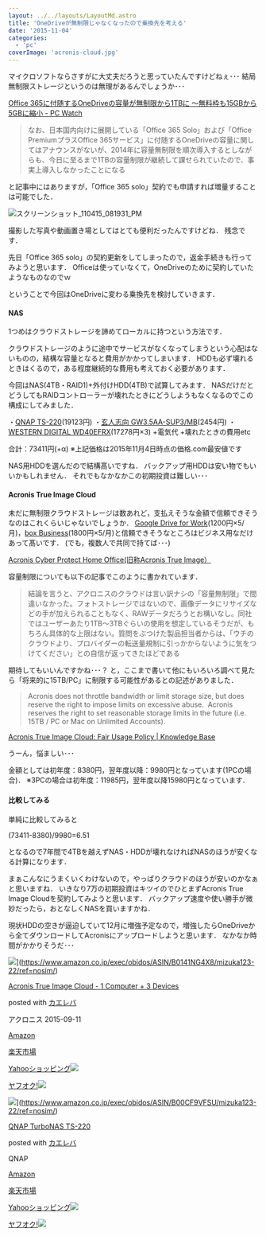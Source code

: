 ```yaml
---
layout: ../../layouts/LayoutMd.astro
title: 'OneDriveが無制限じゃなくなったので乗換先を考える'
date: '2015-11-04'
categories:
  - 'pc'
coverImage: 'acronis-cloud.jpg'
---
```


マイクロソフトならさすがに大丈夫だろうと思っていたんですけどねぇ･･･ 結局無制限ストレージというのは無理があるんでしょうか･･･

[Office 365に付随するOneDriveの容量が無制限から1TBに ～無料枠も15GBから5GBに縮小 \- PC Watch](https://pc.watch.impress.co.jp/docs/news/728819.html)

> なお、日本国内向けに展開している「Office 365 Solo」および「Office PremiumプラスOffice 365サービス」に付随するOneDriveの容量に関してはアナウンスがないが、2014年に容量無制限を順次導入するとしながらも、今日に至るまで1TBの容量制限が継続して課せられていたので、事実上導入しなかったことになる

と記事中にはありますが，「Office 365 solo」契約でも申請すれば増量することは可能でした．





![スクリーンショット_110415_081931_PM](/archive/images/110415_081931_PM.jpg 'スクリーンショット_110415_081931_PM')

撮影した写真や動画置き場としてはとても便利だったんですけどね． 残念です．

先日「Office 365 solo」の契約更新をしてしまったので，返金手続きも行ってみようと思います． Officeは使っていなくて，OneDriveのために契約していたようなものなのでｗ

ということで今回はOneDriveに変わる乗換先を検討していきます．

#### NAS

1つめはクラウドストレージを諦めてローカルに持つという方法です．

クラウドストレージのように途中でサービスがなくなってしまうという心配はないものの，結構な容量となると費用がかかってしまいます． HDDも必ず壊れるときはくるので，ある程度継続的な費用も考えておく必要があります．

今回はNAS(4TB・RAID1)+外付けHDD(4TB)で試算してみます． NASだけだとどうしてもRAIDコントローラーが壊れたときにどうしようもなくなるのでこの構成にしてみました．

・[QNAP TS-220](https://www.qnap.com/i/jp/product/model.php?II=101)(19123円) ・[玄人志向 GW3.5AA-SUP3/MB](http://www.kuroutoshikou.com/product/case/35hdd/gw3_5aa-sup3_mb/)(2454円) ・[WESTERN DIGITAL WD40EFRX](http://www.wdc.com/jp/products/products.aspx?id=810)(17278円×3) +電気代 +壊れたときの費用etc

合計：73411円(+α) ※上記価格は2015年11月4日時点の価格.com最安値です

NAS用HDDを選んだので結構髙いですね． バックアップ用HDDは安い物でもいいかもしれません． それでもなかなかこの初期投資は難しい･･･

#### Acronis True Image Cloud

未だに無制限クラウドストレージは数あれど，支払えそうな金額で信頼できそうなのはこれくらいじゃないでしょうか． [Google Drive for Work](https://www.google.com/intx/ja/work/apps/business/driveforwork/)(1200円×5/月)，[box Business](http://www.box-ctc.com/)(1800円×5/月)と信頼できそうなところはビジネス用なだけあって髙いです． (でも，複数人で共同で持てば･･･)

[Acronis Cyber Protect Home Office\(旧称Acronis True Image）](https://www.acronis.com/ja-jp/products/true-image/)

容量制限についても以下の記事でこのように書かれています．

> 結論を言うと、アクロニスのクラウドは言い訳ナシの「容量無制限」で間違いなかった。フォトストレージではないので、画像データにリサイズなどの手が加えられることもなく、RAWデータだろうとお構いなし。同社ではユーザーあたり1TB～3TBぐらいの使用を想定しているそうだが、もちろん具体的な上限はない。質問をぶつけた製品担当者からは、「ウチのクラウドより、プロバイダーの転送量規制に引っかからないように気をつけてください」との自信が返ってきたほどである

期待してもいいんですかね･･･？ と，ここまで書いて他にもいろいろ調べて見たら「将来的に15TB/PC」に制限する可能性があるとの記述がありました．

> Acronis does not throttle bandwidth or limit storage size, but does reserve the right to impose limits on excessive abuse.  Acronis reserves the right to set reasonable storage limits in the future (i.e. 15TB / PC or Mac on Unlimited Accounts).

[Acronis True Image Cloud: Fair Usage Policy \| Knowledge Base](https://kb.acronis.com/ja/ati2016/fairusage)

うーん，悩ましい･･･

金額としては初年度：8380円，翌年度以降：9980円となっています(1PCの場合)． ※3PCの場合は初年度：11985円，翌年度以降15980円となっています．

#### 比較してみる

単純に比較してみると

(73411-8380)/9980=6.51

となるので7年間で4TBを越えずNAS・HDDが壊れなければNASのほうが安くなる計算になります．

まぁこんなにうまくいくわけないので，やっぱりクラウドのほうが安いのかなぁと思いますね． いきなり7万の初期投資はキツイのでひとまずAcronis True Image Cloudを契約してみようと思います． バックアップ速度や使い勝手が微妙だったら，おとなしくNASを買いますかね．

現状HDDの空きが逼迫していて12月に増強予定なので，増強したらOneDriveから全てダウンロードしてAcronisにアップロードしようと思います． なかなか時間がかかりそうだ･･･

![](/archive/images/51eTKdTeCmL._SL160_.jpg)](https://www.amazon.co.jp/exec/obidos/ASIN/B0141NG4X8/mizuka123-22/ref=nosim/)

[Acronis True Image Cloud - 1 Computer + 3 Devices](https://www.amazon.co.jp/exec/obidos/ASIN/B0141NG4X8/mizuka123-22/ref=nosim/)

posted with [カエレバ](http://kaereba.com)

アクロニス 2015-09-11

[Amazon](http://www.amazon.co.jp/gp/search?keywords=Acronis%20True%20Image%20Cloud%20-%201%20Computer%20%20%203%20Devices&__mk_ja_JP=%83J%83%5E%83J%83i&tag=mizuka123-22)

[楽天市場](http://hb.afl.rakuten.co.jp/hgc/032b53ee.4b34c5ee.0f4a541e.f440145e/?pc=http%3A%2F%2Fsearch.rakuten.co.jp%2Fsearch%2Fmall%2FAcronis%2520True%2520Image%2520Cloud%2520-%25201%2520Computer%2520%2520%25203%2520Devices%2F-%2Ff.1-p.1-s.1-sf.0-st.A-v.2%3Fx%3D0%26scid%3Daf_ich_link_urltxt%26m%3Dhttp%3A%2F%2Fm.rakuten.co.jp%2F)

[Yahooショッピング![](//ad.jp.ap.valuecommerce.com/servlet/gifbanner?sid=3066752&pid=881990642)](//ck.jp.ap.valuecommerce.com/servlet/referral?sid=3066752&pid=881990642&vc_url=http%3A%2F%2Fsearch.shopping.yahoo.co.jp%2Fsearch%3Fp%3DAcronis%2520True%2520Image%2520Cloud%2520-%25201%2520Computer%2520%2520%25203%2520Devices)

[ヤフオク!![](//ad.jp.ap.valuecommerce.com/servlet/gifbanner?sid=3066752&pid=881990642)](//ck.jp.ap.valuecommerce.com/servlet/referral?sid=3066752&pid=881990642&vc_url=http%3A%2F%2Fauctions.search.yahoo.co.jp%2Fsearch%3Fvo%3D%26ve%3D%26auccat%3D0%26aucminprice%3D%26aucmaxprice%3D%26aucmin_bidorbuy_price%3D%26aucmax_bidorbuy_price%3D%26loc_cd%3D0%26abatch%3D0%26istatus%3D0%26filtered%3D1%26ei%3DUTF-8%26tab_ex%3Dcommerce%26va%3DAcronis%2520True%2520Image%2520Cloud%2520-%25201%2520Computer%2520%2520%25203%2520Devices)

![](/archive/images/41PmqF5pBwL._SL160_.jpg)](https://www.amazon.co.jp/exec/obidos/ASIN/B00CF9VFSU/mizuka123-22/ref=nosim/)

[QNAP TurboNAS TS-220](https://www.amazon.co.jp/exec/obidos/ASIN/B00CF9VFSU/mizuka123-22/ref=nosim/)

posted with [カエレバ](http://kaereba.com)

QNAP

[Amazon](http://www.amazon.co.jp/gp/search?keywords=QNAP%20TurboNAS%20TS-220&__mk_ja_JP=%83J%83%5E%83J%83i&tag=mizuka123-22)

[楽天市場](http://hb.afl.rakuten.co.jp/hgc/032b53ee.4b34c5ee.0f4a541e.f440145e/?pc=http%3A%2F%2Fsearch.rakuten.co.jp%2Fsearch%2Fmall%2FQNAP%2520TurboNAS%2520TS-220%2F-%2Ff.1-p.1-s.1-sf.0-st.A-v.2%3Fx%3D0%26scid%3Daf_ich_link_urltxt%26m%3Dhttp%3A%2F%2Fm.rakuten.co.jp%2F)

[Yahooショッピング![](//ad.jp.ap.valuecommerce.com/servlet/gifbanner?sid=3066752&pid=881990642)](//ck.jp.ap.valuecommerce.com/servlet/referral?sid=3066752&pid=881990642&vc_url=http%3A%2F%2Fsearch.shopping.yahoo.co.jp%2Fsearch%3Fp%3DQNAP%2520TurboNAS%2520TS-220)

[ヤフオク!![](//ad.jp.ap.valuecommerce.com/servlet/gifbanner?sid=3066752&pid=881990642)](//ck.jp.ap.valuecommerce.com/servlet/referral?sid=3066752&pid=881990642&vc_url=http%3A%2F%2Fauctions.search.yahoo.co.jp%2Fsearch%3Fvo%3D%26ve%3D%26auccat%3D0%26aucminprice%3D%26aucmaxprice%3D%26aucmin_bidorbuy_price%3D%26aucmax_bidorbuy_price%3D%26loc_cd%3D0%26abatch%3D0%26istatus%3D0%26filtered%3D1%26ei%3DUTF-8%26tab_ex%3Dcommerce%26va%3DQNAP%2520TurboNAS%2520TS-220)
